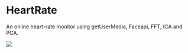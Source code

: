 # HeartRate

An online heart-rate monitor using getUserMedia, Faceapi, FFT, ICA and PCA.

![](screenshot.png)

